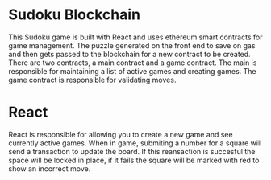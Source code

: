 # Sudoku Blockchain 

This Sudoku game is built with React and uses ethereum smart contracts for game management. The puzzle generated on the front end to save on gas and then gets passed to the blockchain for a new contract to be created. There are two contracts, a main contract and a game contract. The main is responsible for maintaining a list of active games and creating games. The game contract is responsible for validating moves.

# React

React is responsible for allowing you to create a new game and see currently active games. When in game, submiting a number for a square will send a transaction to update the board. If this reansaction is succesful the space will be locked in place, if it fails the square will be marked with red to show an incorrect move.